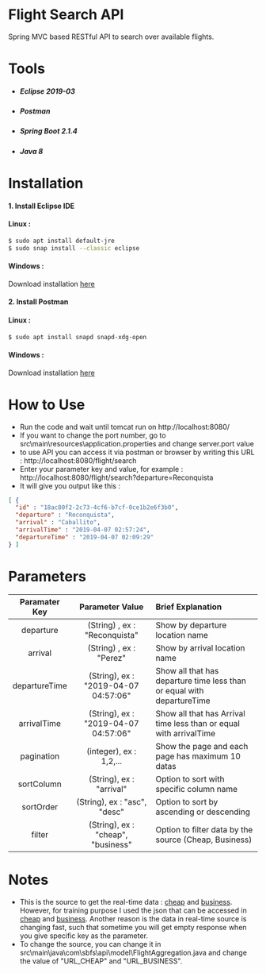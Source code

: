 # Flight Search API

Spring MVC based RESTful API to search over available flights.

# Tools
* ##### Eclipse 2019-03
* ##### Postman 
* ##### Spring Boot 2.1.4
* ##### Java 8

# Installation

#### 1. Install  Eclipse IDE
#### Linux :
```sh
$ sudo apt install default-jre
$ sudo snap install --classic eclipse
```
#### Windows : 
Download installation [here](https://www.eclipse.org/downloads/)

#### 2. Install  Postman
#### Linux :
```sh
$ sudo apt install snapd snapd-xdg-open
```
#### Windows : 
Download installation [here](https://www.getpostman.com/downloads/)

# How to Use
* Run the code and wait until tomcat run on http://localhost:8080/
* If you want to change the port number, go to src\main\resources\application.properties and change server.port value
* to use API you can access it via postman or browser by writing this URL : http://localhost:8080/flight/search
* Enter your parameter key and value, for example : http://localhost:8080/flight/search?departure=Reconquista
* It will give you output like this :
```JSON
[ {
  "id" : "18ac80f2-2c73-4cf6-b7cf-0ce1b2e6f3b0",
  "departure" : "Reconquista",
  "arrival" : "Caballito",
  "arrivalTime" : "2019-04-07 02:57:24",
  "departureTime" : "2019-04-07 02:09:29"
} ]
```

# Parameters
| Paramater Key       | Parameter Value | Brief Explanation    |
| :-------------------: |:----------------------------:| :-----------------|
| departure            | (String) , ex : "Reconquista"  | Show by departure location name |
| arrival           | (String) , ex : "Perez" |   Show by arrival location name |
| departureTime|(String), ex : "2019-04-07 04:57:06"|Show all that has departure time less than or equal with departureTime |
| arrivalTime| (String), ex : "2019-04-07 04:57:06"|    Show all that has Arrival time less than or equal with arrivalTime  |
| pagination | (integer), ex : 1,2,... |Show the page and each page has maximum 10 datas|
| sortColumn | (String), ex : "arrival"   | Option to sort with specific column name |
| sortOrder | (String), ex : "asc", "desc" | Option to sort by ascending or descending |
| filter | (String), ex : "cheap", "business" | Option to filter data by the source (Cheap, Business) |

# Notes
* This is the source to get the real-time data : [cheap](https://obscure-caverns-79008.herokuapp.com/cheap) and [business](https://obscure-caverns-79008.herokuapp.com/business). However, for training purpose I used the json that can be accessed in [cheap](https://testnlearn.000webhostapp.com/cheap.json) and [business](https://testnlearn.000webhostapp.com/business.json). Another reason is the data in real-time source is changing fast, such that sometime you will get empty response when you give specific key as the parameter.
* To change the source, you can change it in src\main\java\com\sbfs\api\model\FlightAggregation.java and change the value of "URL_CHEAP" and "URL_BUSINESS".

